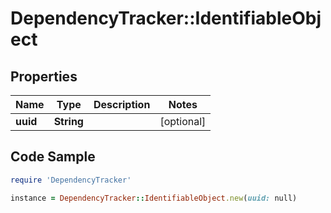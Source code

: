# DependencyTracker::IdentifiableObject

## Properties

Name | Type | Description | Notes
------------ | ------------- | ------------- | -------------
**uuid** | **String** |  | [optional] 

## Code Sample

```ruby
require 'DependencyTracker'

instance = DependencyTracker::IdentifiableObject.new(uuid: null)
```


